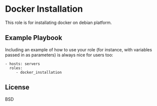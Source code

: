 Docker Installation
=========

This role is for installating docker on debian platform.

Example Playbook
----------------

Including an example of how to use your role (for instance, with variables passed in as parameters) is always nice for users too:

    - hosts: servers
      roles:
         - docker_installation

License
-------

BSD


